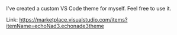 I've created a custom VS Code theme for myself. Feel free to use it.

Link: https://marketplace.visualstudio.com/items?itemName=echoNad3.echonade3theme
